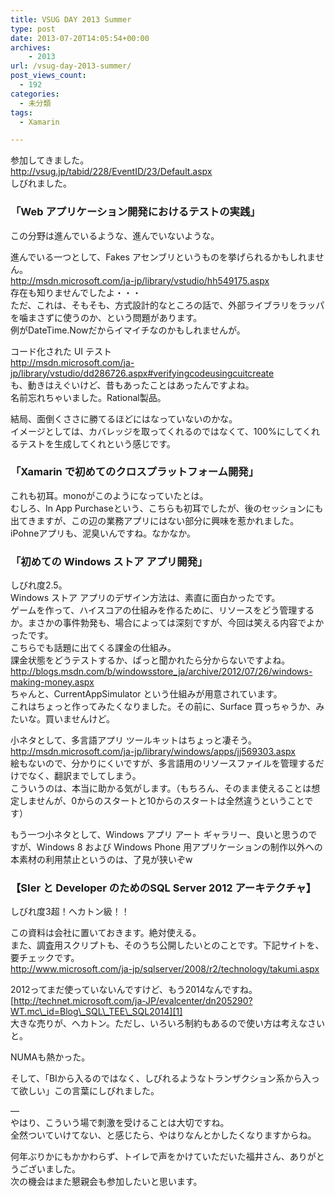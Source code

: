```yaml
---
title: VSUG DAY 2013 Summer
type: post
date: 2013-07-20T14:05:54+00:00
archives:
    - 2013
url: /vsug-day-2013-summer/
post_views_count:
  - 192
categories:
  - 未分類
tags:
  - Xamarin

---
```

参加してきました。  
<http://vsug.jp/tabid/228/EventID/23/Default.aspx>  
しびれました。

### 「Web アプリケーション開発におけるテストの実践」

この分野は進んでいるような、進んでいないような。

進んでいる一つとして、Fakes アセンブリというものを挙げられるかもしれません。  
<http://msdn.microsoft.com/ja-jp/library/vstudio/hh549175.aspx>  
存在も知りませんでしたよ・・・  
ただ、これは、そもそも、方式設計的なところの話で、外部ライブラリをラッパを噛まさずに使うのか、という問題があります。  
例がDateTime.Nowだからイマイチなのかもしれませんが。

コード化された UI テスト  
<http://msdn.microsoft.com/ja-jp/library/vstudio/dd286726.aspx#verifyingcodeusingcuitcreate>  
も、動きはえぐいけど、昔もあったことはあったんですよね。  
名前忘れちゃいました。Rational製品。

結局、面倒くささに勝てるほどにはなっていないのかな。  
イメージとしては、カバレッジを取ってくれるのではなくて、100%にしてくれるテストを生成してくれという感じです。

### 「Xamarin で初めてのクロスプラットフォーム開発」

これも初耳。monoがこのようになっていたとは。  
むしろ、In App Purchaseという、こちらも初耳でしたが、後のセッションにも出てきますが、この辺の業務アプリにはない部分に興味を惹かれました。  
iPohneアプリも、泥臭いんですね。なかなか。

### 「初めての Windows ストア アプリ開発」

しびれ度2.5。  
Windows ストア アプリのデザイン方法は、素直に面白かったです。  
ゲームを作って、ハイスコアの仕組みを作るために、リソースをどう管理するか。まさかの事件勃発も、場合によっては深刻ですが、今回は笑える内容でよかったです。  
こちらでも話題に出てくる課金の仕組み。  
課金状態をどうテストするか、ぱっと聞かれたら分からないですよね。  
<http://blogs.msdn.com/b/windowsstore_ja/archive/2012/07/26/windows-making-money.aspx>  
ちゃんと、CurrentAppSimulator という仕組みが用意されています。  
これはちょっと作ってみたくなりました。その前に、Surface 買っちゃうか、みたいな。買いませんけど。

小ネタとして、多言語アプリ ツールキットはちょっと凄そう。  
<http://msdn.microsoft.com/ja-jp/library/windows/apps/jj569303.aspx>  
絵もないので、分かりにくいですが、多言語用のリソースファイルを管理するだけでなく、翻訳までしてしまう。  
こういうのは、本当に助かる気がします。（もちろん、そのまま使えることは想定しませんが、0からのスタートと10からのスタートは全然違うということです）

もう一つ小ネタとして、Windows アプリ アート ギャラリー、良いと思うのですが、Windows 8 および Windows Phone 用アプリケーションの制作以外への本素材の利用禁止というのは、了見が狭いぞw

### 【SIer と Developer のためのSQL Server 2012 アーキテクチャ】

しびれ度3超！ヘカトン級！！

この資料は会社に置いておきます。絶対使える。  
また、調査用スクリプトも、そのうち公開したいとのことです。下記サイトを、要チェックです。  
<http://www.microsoft.com/ja-jp/sqlserver/2008/r2/technology/takumi.aspx>

2012ってまだ使っていないんですけど、もう2014なんですね。  
[http://technet.microsoft.com/ja-JP/evalcenter/dn205290?WT.mc\_id=Blog\_SQL\_TEE\_SQL2014][1]  
大きな売りが、ヘカトン。ただし、いろいろ制約もあるので使い方は考えなさいと。

NUMAも熱かった。

そして、「BIから入るのではなく、しびれるようなトランザクション系から入って欲しい」この言葉にしびれました。

&#8212;  
やはり、こういう場で刺激を受けることは大切ですね。  
全然ついていけてない、と感じたら、やはりなんとかしたくなりますからね。

何年ぶりかにもかかわらず、トイレで声をかけていただいた福井さん、ありがとうございました。  
次の機会はまた懇親会も参加したいと思います。

 [1]: http://technet.microsoft.com/ja-JP/evalcenter/dn205290?WT.mc_id=Blog_SQL_TEE_SQL2014